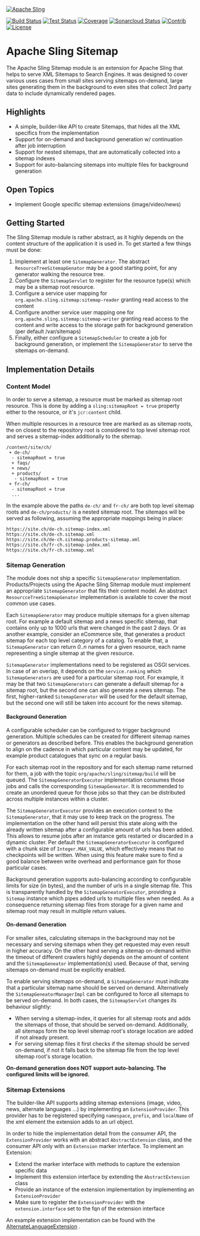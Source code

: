 [![Apache Sling](https://sling.apache.org/res/logos/sling.png)](https://sling.apache.org)

&#32;[![Build Status](https://ci-builds.apache.org/job/Sling/job/modules/job/sling-org-apache-sling-sitemap/job/master/badge/icon)](https://ci-builds.apache.org/job/Sling/job/modules/job/sling-org-apache-sling-sitemap/job/master/)&#32;[![Test Status](https://img.shields.io/jenkins/tests.svg?jobUrl=https://ci-builds.apache.org/job/Sling/job/modules/job/sling-org-apache-sling-sitemap/job/master/)](https://ci-builds.apache.org/job/Sling/job/modules/job/sling-org-apache-sling-sitemap/job/master/test/?width=800&height=600)&#32;[![Coverage](https://sonarcloud.io/api/project_badges/measure?project=apache_sling-org-apache-sling-sitemap&metric=coverage)](https://sonarcloud.io/dashboard?id=apache_sling-org-apache-sling-sitemap)&#32;[![Sonarcloud Status](https://sonarcloud.io/api/project_badges/measure?project=apache_sling-org-apache-sling-sitemap&metric=alert_status)](https://sonarcloud.io/dashboard?id=apache_sling-org-apache-sling-sitemap)&#32;[![Contrib](https://sling.apache.org/badges/status-contrib.svg)](https://github.com/apache/sling-aggregator/blob/master/docs/status/contrib.md) [![License](https://img.shields.io/badge/License-Apache%202.0-blue.svg)](https://www.apache.org/licenses/LICENSE-2.0)

# Apache Sling Sitemap

The Apache Sling Sitemap module is an extension for Apache Sling that helps to serve XML Sitemaps to Search Engines. It
was designed to cover various uses cases from small sites serving sitemaps on-demand, large sites generating them in the
background to even sites that collect 3rd party data to include dynamically rendered pages.

## Highlights

* A simple, builder-like API to create Sitemaps, that hides all the XML specifics from the implementation
* Support for on-demand and background generation w/ continuation after job interruption
* Support for nested sitemaps, that are automatically collected into a sitemap indexes
* Support for auto-balancing sitemaps into multiple files for background generation

## Open Topics

* Implement Google specific sitemap extensions (image/video/news)

## Getting Started

The Sling Sitemap module is rather abstract, as it highly depends on the content structure of the application it is 
used in. To get started a few things must be done:

1) Implement at least one `SitemapGenerator`. The abstract `ResourceTreeSitemapGenator` may be a good starting
   point, for any generator walking the resource tree. 
2) Configure the `SitemapServlet` to register for the resource type(s) which may be a sitemap root resource.
3) Configure a service user mapping for `org.apache.sling.sitemap:sitemap-reader` granting read access to the content
4) Configure another service user mapping one for `org.apache.sling.sitemap:sitemap-writer` granting read access to the 
   content and write access to the storage path for background generation (per default /var/sitemaps)
5) Finally, either configure a `SitemapScheduler` to create a job for background generation, or implement the 
   `SitemapGenerator` to serve the sitemaps on-demand.
   
## Implementation Details

### Content Model

In order to serve a sitemap, a resource must be marked as sitemap root resource. This is done by adding
a `sling:sitemapRoot = true` property either to the resource, or it's `jcr:content` child.

When multiple resources in a resource tree are marked as as sitemap roots, the on closest to the repository root is
considered to top level sitemap root and serves a sitemap-index additionally to the sitemap.

```
/content/site/ch/
 + de-ch/
  - sitemapRoot = true
  + faqs/
  + news/
  + products/
   - sitemapRoot = true
 + fr-ch/
  - sitemapRoot = true 
  ...
```

In the example above the paths `de-ch/` and `fr-ch/` are both top level sitemap roots and `de-ch/products/` is a nested
sitemap root. The sitemaps will be served as following, assuming the appropriate mappings being in place:

```
https://site.ch/de-ch.sitemap-index.xml
https://site.ch/de-ch.sitemap.xml
https://site.ch/de-ch.sitemap.products-sitemap.xml
https://site.ch/fr-ch.sitemap-index.xml
https://site.ch/fr-ch.sitemap.xml
```

### Sitemap Generation

The module does not ship a specific `SitemapGenerator` implementation. Products/Projects using the Apache Sling Sitemap
module must implement an appropriate `SitemapGenerator` that fits their content model. An abstract
`ResourcceTreeSitemapGenator` implementation is available to cover the most common use cases.

Each `SitemapGenerator` may produce multiple sitemaps for a given sitemap root. For example a default sitemap and a news
specific sitemap, that contains only up to 1000 urls that were changed in the past 2 days. Or as another example, 
consider an eCommerce site, that generates a product sitemap for each top level category of a catalog. To enable that, 
a `SitemapGenerator` can return _0..n_ names for a given resource, each name representing a single sitemap at the given 
resource.

`SitemapGenerator` implementations need to be registered as OSGI services. In case of an overlap, it depends on
the `service.ranking` which `SitemapGenerators` are used for a particular sitemap root. For example, it may be that two
`SitemapGenerators` can generate a default sitemap for a sitemap root, but the second one can also generate a news
sitemap. The first, higher-ranked `SitemapGenerator` will be used for the default sitemap, but the second one will still
be taken into account for the news sitemap.

#### Background Generation

A configurable scheduler can be configured to trigger background generation. Multiple schedules can be created for
different sitemap names or generators as described before. This enables the background generation to align on the
cadence in which particular content may be updated, for example product catalogues that sync on a regular basis.

For each sitemap root in the repository and for each sitemap name returned for them, a job with the topic
`org/apache/sling/sitemap/build` will be queued. The `SitemapGeneratorExecutor` implementation consumes those jobs and
calls the corresponding `SitemapGeneator`. It is recommended to create an unordered queue for those jobs so that they
can be distributed across multiple instances within a cluster.

The `SitemapGeneratorExecutor` provides an execution context to the `SitemapGenerator`, that it may use to keep track on
the progress. The implementation on the other hand will persist this state along with the already written sitemap after
a configurable amount of urls has been added. This allows to resume jobs after an instance gets restarted or discarded
in a dynamic cluster. Per default the `SitemapGeneratorExecutor` is configured with a chunk size of `Integer.MAX_VALUE`,
which effectively means that no checkpoints will be written. When using this feature make sure to find a good balance
between write overhead and performance gain for those particular cases.

Background generation supports auto-balancing according to configurable limits for size (in bytes), and the number of
urls in a single sitemap file. This is transparently handled by the `SitemapGeneatorExecutor`, providing a `Sitemap`
instance which pipes added urls to multiple files when needed. As a consequence returning sitemap files from storage for
a given name and sitemap root may result in multiple return values.

#### On-demand Generation

For smaller sites, calculating sitemaps in the background may not be necessary and serving sitemaps when they get
requested may even result in higher accuracy. On the other hand serving a sitemap on-demand within the timeout of
different crawlers highly depends on the amount of content and the `SitemapGeneator` implementation(s) used. Because of
that, serving sitemaps on-demand must be explicitly enabled.

To enable serving sitemaps on-demand, a `SitemapGenerator` must indicate that a particular sitemap name should be served
on demand. Alternatively the `SitemapGeneatorManagerImpl` can be configured to force all sitemaps to be served
on-demand. In both cases, the `SitemapServlet` changes its behaviour slightly:

- When serving a sitemap-index, it queries for all sitemap roots and adds the sitemaps of those, that should be served
  on-demand. Additionally, all sitemaps form the top level sitemap root's storage location are added if not already
  present.
- For serving sitemap files it first checks if the sitemap should be served on-demand, if not it falls back to the
  sitemap file from the top level sitemap root's storage location.

**On-demand generation does NOT support auto-balancing. The configured limits will be ignored.**

### Sitemap Extensions

The builder-like API supports adding sitemap extensions (image, video, news, alternate languages ...) by implementing an
`ExtensionProvider`. This provider has to be registered specifying `namespace`, `prefix`, and `localName` of the xml
element the extension adds to an url object.

In order to hide the implementation detail from the consumer API, the `ExtensionProvider` works with an abstract
`AbstractExtension` class, and the consumer API only with an `Extension` marker interface. To implement an Extension:

* Extend the marker interface with methods to capture the extension specific data
* Implement this extension interface by extending the `AbstractExtension` class
* Provide an instance of the extension implementation by implementing an `ExtensionProvider`
* Make sure to register the `ExtensionProvider` with the `extension.interface` set to the fqn of the extension interface

An example extension implementation can be found with
the [AlternateLanguageExtension](src/main/java/org/apache/sling/sitemap/builder/extensions/AlternateLanguageExtension.java)
.
